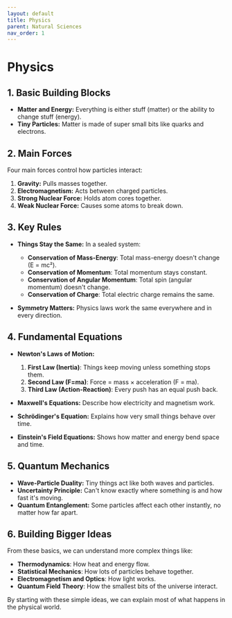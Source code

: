 ```yaml
---
layout: default
title: Physics
parent: Natural Sciences
nav_order: 1
---
```


# **Physics**

## 1. Basic Building Blocks

- **Matter and Energy:** Everything is either stuff (matter) or the ability to change stuff (energy).
- **Tiny Particles:** Matter is made of super small bits like quarks and electrons.

## 2. Main Forces

Four main forces control how particles interact:

1. **Gravity:** Pulls masses together.
2. **Electromagnetism:** Acts between charged particles.
3. **Strong Nuclear Force:** Holds atom cores together.
4. **Weak Nuclear Force:** Causes some atoms to break down.

## 3. Key Rules

- **Things Stay the Same:** In a sealed system:
  - **Conservation of Mass-Energy**: Total mass-energy doesn't change (E = mc²).
  - **Conservation of Momentum**: Total momentum stays constant.
  - **Conservation of Angular Momentum**: Total spin (angular momentum) doesn't change.
  - **Conservation of Charge**: Total electric charge remains the same.

- **Symmetry Matters:** Physics laws work the same everywhere and in every direction.

## 4. Fundamental Equations

- **Newton's Laws of Motion:**
  1. **First Law (Inertia)**: Things keep moving unless something stops them.
  2. **Second Law (F=ma)**: Force = mass × acceleration (F = ma).
  3. **Third Law (Action-Reaction)**: Every push has an equal push back.

- **Maxwell's Equations:** Describe how electricity and magnetism work.
- **Schrödinger's Equation:** Explains how very small things behave over time.
- **Einstein's Field Equations:** Shows how matter and energy bend space and time.

## 5. Quantum Mechanics

- **Wave-Particle Duality:** Tiny things act like both waves and particles.
- **Uncertainty Principle:** Can't know exactly where something is and how fast it's moving.
- **Quantum Entanglement:** Some particles affect each other instantly, no matter how far apart.

## 6. Building Bigger Ideas

From these basics, we can understand more complex things like:

- **Thermodynamics**: How heat and energy flow.
- **Statistical Mechanics**: How lots of particles behave together.
- **Electromagnetism and Optics**: How light works.
- **Quantum Field Theory**: How the smallest bits of the universe interact.

By starting with these simple ideas, we can explain most of what happens in the physical world.
